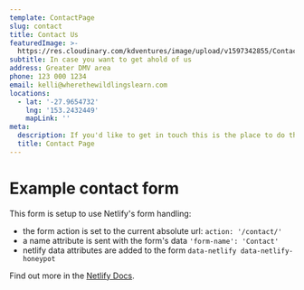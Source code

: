 ```yaml
---
template: ContactPage
slug: contact
title: Contact Us
featuredImage: >-
  https://res.cloudinary.com/kdventures/image/upload/v1597342855/Contact_s0kf0u.png
subtitle: In case you want to get ahold of us
address: Greater DMV area
phone: 123 000 1234
email: kelli@wherethewildlingslearn.com
locations:
  - lat: '-27.9654732'
    lng: '153.2432449'
    mapLink: ''
meta:
  description: If you'd like to get in touch this is the place to do that!
  title: Contact Page
---
```


# Example contact form

This form is setup to use Netlify's form handling:

- the form action is set to the current absolute url: `action: '/contact/'`
- a name attribute is sent with the form's data `'form-name': 'Contact'`
- netlify data attributes are added to the form `data-netlify data-netlify-honeypot`

Find out more in the [Netlify Docs](https://www.netlify.com/docs/form-handling/).
